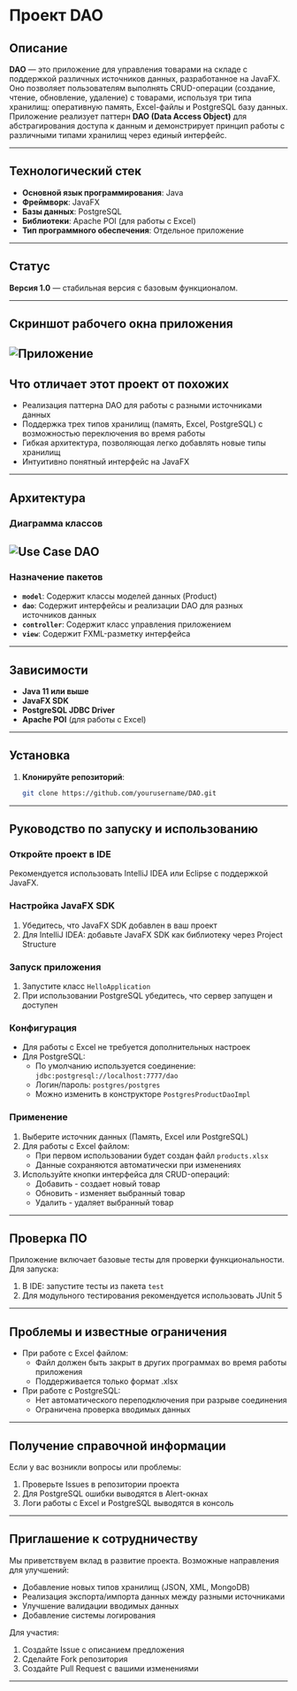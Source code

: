 # Проект DAO

## Описание

**DAO** — это приложение для управления товарами на складе с поддержкой различных источников данных, разработанное на JavaFX. Оно позволяет пользователям выполнять CRUD-операции (создание, чтение, обновление, удаление) с товарами, используя три типа хранилищ: оперативную память, Excel-файлы и PostgreSQL базу данных. Приложение реализует паттерн **DAO (Data Access Object)** для абстрагирования доступа к данным и демонстрирует принцип работы с различными типами хранилищ через единый интерфейс.

---

## Технологический стек

- **Основной язык программирования**: Java
- **Фреймворк**: JavaFX
- **Базы данных**: PostgreSQL
- **Библиотеки**: Apache POI (для работы с Excel)
- **Тип программного обеспечения**: Отдельное приложение

---

## Статус

**Версия 1.0** — стабильная версия с базовым функционалом.

---

## Скриншот рабочего окна приложения
![Приложение](https://github.com/user-attachments/assets/d27db222-bd22-4f16-90d0-0c5d6702c137)
---

## Что отличает этот проект от похожих

- Реализация паттерна DAO для работы с разными источниками данных
- Поддержка трех типов хранилищ (память, Excel, PostgreSQL) с возможностью переключения во время работы
- Гибкая архитектура, позволяющая легко добавлять новые типы хранилищ
- Интуитивно понятный интерфейс на JavaFX

---

## Архитектура

### Диаграмма классов
![Use Case DAO](https://github.com/user-attachments/assets/62333641-86cb-4d69-959d-1c2b628b2ec0)
---

### Назначение пакетов

- **`model`**: Содержит классы моделей данных (Product)
- **`dao`**: Содержит интерфейсы и реализации DAO для разных источников данных
- **`controller`**: Содержит класс управления приложением
- **`view`**: Содержит FXML-разметку интерфейса

---

## Зависимости

- **Java 11 или выше**
- **JavaFX SDK**
- **PostgreSQL JDBC Driver**
- **Apache POI** (для работы с Excel)

---

## Установка

1. **Клонируйте репозиторий**:
   ```bash
   git clone https://github.com/yourusername/DAO.git
---

## Руководство по запуску и использованию

### Откройте проект в IDE
Рекомендуется использовать IntelliJ IDEA или Eclipse с поддержкой JavaFX.

### Настройка JavaFX SDK
1. Убедитесь, что JavaFX SDK добавлен в ваш проект
2. Для IntelliJ IDEA: добавьте JavaFX SDK как библиотеку через Project Structure

### Запуск приложения
1. Запустите класс `HelloApplication`
2. При использовании PostgreSQL убедитесь, что сервер запущен и доступен

### Конфигурация
- Для работы с Excel не требуется дополнительных настроек
- Для PostgreSQL:
   - По умолчанию используется соединение: `jdbc:postgresql://localhost:7777/dao`
   - Логин/пароль: `postgres/postgres`
   - Можно изменить в конструкторе `PostgresProductDaoImpl`

### Применение
1. Выберите источник данных (Память, Excel или PostgreSQL)
2. Для работы с Excel файлом:
   - При первом использовании будет создан файл `products.xlsx`
   - Данные сохраняются автоматически при изменениях
3. Используйте кнопки интерфейса для CRUD-операций:
   - Добавить - создает новый товар
   - Обновить - изменяет выбранный товар
   - Удалить - удаляет выбранный товар

---

## Проверка ПО
Приложение включает базовые тесты для проверки функциональности. Для запуска:

1. В IDE: запустите тесты из пакета `test`
2. Для модульного тестирования рекомендуется использовать JUnit 5

---

## Проблемы и известные ограничения
- При работе с Excel файлом:
   - Файл должен быть закрыт в других программах во время работы приложения
   - Поддерживается только формат .xlsx
- При работе с PostgreSQL:
   - Нет автоматического переподключения при разрыве соединения
   - Ограничена проверка вводимых данных

---

## Получение справочной информации
Если у вас возникли вопросы или проблемы:
1. Проверьте Issues в репозитории проекта
2. Для PostgreSQL ошибки выводятся в Alert-окнах
3. Логи работы с Excel и PostgreSQL выводятся в консоль

---

## Приглашение к сотрудничеству
Мы приветствуем вклад в развитие проекта. Возможные направления для улучшений:

- Добавление новых типов хранилищ (JSON, XML, MongoDB)
- Реализация экспорта/импорта данных между разными источниками
- Улучшение валидации вводимых данных
- Добавление системы логирования

Для участия:
1. Создайте Issue с описанием предложения
2. Сделайте Fork репозитория
3. Создайте Pull Request с вашими изменениями

---
